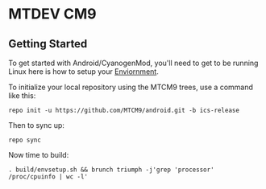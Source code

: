 MTDEV CM9
===========

Getting Started
---------------

To get started with Android/CyanogenMod, you'll need to get
to be running Linux here is how to setup your [Enviornment](http://code.google.com/p/mtdev-cm/wiki/EnvironmentSetup).

To initialize your local repository using the MTCM9 trees, use a command like this:

    repo init -u https://github.com/MTCM9/android.git -b ics-release

Then to sync up:

    repo sync

Now time to build:

    . build/envsetup.sh && brunch triumph -j'grep 'processor' /proc/cpuinfo | wc -l'
